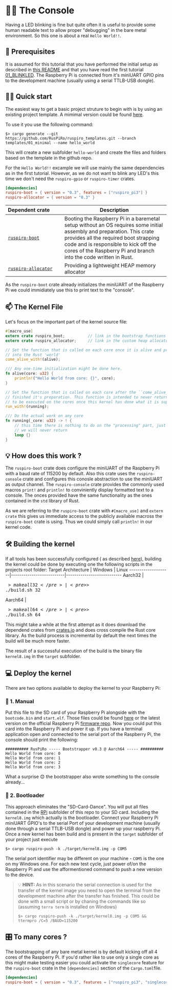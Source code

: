 # :man_teacher: The Console
Having a LED blinking is fine but quite often it is useful to provide some human readable text to
allow proper "debugging" in the bare metal environment. So this one is about a real ``Hello World!!``.

## :ticket: Prerequisites
It is assumed for this tutorial that you have performed the initial setup as described in
[this README](../README.md) and that you have read the first tutorial [01_BLINKLED](../01_BLINKLED/README.md).
The Raspberry Pi is connected from it's miniUART GPIO pins to the development machine (usually using
a serial TTLB-USB dongle).

## :running_woman: Quick start
The easiest way to get a basic project struture to begin with is by using an existing project
template. A mimimal version could be found [here](https://github.com/RusPiRo/ruspiro_templates/tree/templates/01_minimal).

To use it you use the following command:
```
$> cargo generate --git https://github.com/RusPiRo/ruspiro_templates.git --branch templates/01_minimal --name hello_world
```

This will create a new subfolder `hello-world` and create the files and folders based on the template
in the github repo.

For the ``Hello World!!`` excample we will use mainly the same dependencies as in the first tutorial.
However, as we do not want to blink any LED's this time we don't need the `ruspiro-gpio` or
`ruspiro-timer` crates.
```toml
[dependencies]
ruspiro-boot = { version = "0.3", features = ["ruspiro_pi3"] }
ruspiro-allocator = { version = "0.3" }
```

| Dependent&nbsp;crate&nbsp;&nbsp;&nbsp;&nbsp;&nbsp;&nbsp;&nbsp;| Description |
|------------------|-------------|
| [``ruspiro-boot``](https://crates.io/crates/ruspiro-boot) | Booting the Raspberry Pi in a baremetal setup without an OS requires some initial assembly and preparation. This crate provides all the required boot strapping code and is responsible to kick off the cores of the Raspberry Pi and branch into the code written in Rust. |
| [``ruspiro-allocator``](https://crates.io/crates/ruspiro-allocator) | Providing a lightweight HEAP memory allocator |

As the ``ruspiro-boot`` crate already initializes the miniUART of the Raspberry  Pi we could immidiately
use this to print text to the "console". 

## :mailbox: The Kernel File

Let's focus on the important part of the kernel source file:
```rust
#[macro_use]
extern crate ruspiro_boot;          // link in the bootstrap functions
extern crate ruspiro_allocator;     // link in the custom heap allocator

// Set the function that is called on each core once it is alive and prepared to branch
// into the Rust 'world'
come_alive_with!(alive);

/// Any one-time initialization might be done here.
fn alive(core: u32) {
    println!("Hello World from core: {}", core);
}

// Set the function that is called on each core after the ``come_alive_with`` function has
// finished it's preparation. This function is intended to never return as there is nothing
// to be executed on the cores once this kernel has done what it is supposed to
run_with!(running);

/// Do the actual work on any core
fn running(_core: u32) -> ! {
    // this time there is nothing to do on the "processing" part, just ensure
    // we will never return
    loop {}
}
```

## :bulb: How does this work ?
The ``ruspiro-boot`` crate does configure the miniUART of the Raspberry Pi with a baud rate of
115200 by default. Also this crate uses the ``ruspiro-console`` crate and configures this conosle
abstraction to use the miniUART as output channel. The ``ruspiro-console`` crate provides the 
commonly used macros ``print!`` and ``println!`` to conviniently display formatted text to a console.
The onces provided have the same functionality as the ones contained in the ``std`` library of Rust.

As we are referring to the ``ruspiro-boot`` crate with ``#[macro_use]`` and ``extern crate`` this gives
us immediate access to the publicly available macross the ``ruspiro-boot`` crate is using. Thus we
could simply call ``println!`` in our kernel code.

## :hammer_and_wrench: Building the kernel

If all tools has been successfully configured ( as described [here](../README.md)), building the
kernel could be done by executing one the following scripts in the projects root folder:
Target Architecture | Windows                  | Linux
--------------------|--------------------------|---------------------------
Aarch32             | <pre>$> make all32</pre> | <pre>$> ./build.sh 32</pre>
Aarch64             | <pre>$> make all64</pre> | <pre>$> ./build.sh 64</pre>

This might take a while at the first attempt as it does download the dependend crates from
[crates.io](https://crates.io) and does cross compile the Rust core library. As the build process is
incremental by default the next times the build will be much more faster.

The result of a successful execution of the build is the binary file ``kernel8.img`` in the ``target``
subfolder.

## :computer: Deploy the kernel
There are two options available to deploy the kernel to your Raspberry Pi:
### :floppy_disk: 1. Manual
Put this file to the SD card of your Raspberry Pi alongside
with the ``bootcode.bin`` and ``start.elf``. Those files could be found [here](../RPi) or the latest
version on the official Raspberry Pi [firmware repo](https://github.com/raspberrypi/firmware/tree/master/boot).
Now you could put this card into the Raspberry Pi and power it up.
If you have a terminal application open and connected to the serial port of the Raspberry Pi, the
console should print the following:
```
########## RusPiRo ----- Bootstrapper v0.3 @ Aarch64 ----- ##########
Hello World from core: 0
Hello World from core: 1
Hello World from core: 2
Hello World from core: 3
```

What a surprise :blush: the bootstrapper also wrote something to the console already...

### :fax: 2. Bootloader
This approach eliminates the "SD-Card-Dance". You will put all files contained in the [RPi](../RPi)
subfolder of this repo to your SD card. Including the ``kernel8.img`` which actually is the bootloader.
Connect your Raspberry Pi miniUART GPIO's to the serial Port of your development machine (usually done
through a serial TTLB-USB dongle) and power up your raspberry Pi.
Once a new kernel has been build and is present in the ``target`` subfolder of your project just execute
```
$> cargo ruspiro-push -k ./target/kernel8.img -p COM5
```
The serial port identifier may be different on your machine - ``COM5`` is the one on my Windows one.
For each new test cycle, just power of/on the Raspberry Pi and use the afformentioned command to push
a new version to the device.

> :bulb: **HINT:** As in this scenario the serial connection is used for the transfer of the kernel
> image you need to open the terminal from the development machine after the transfer has finished.
> This could be done with a small script or by chaning the commands like so (assuming ``terra term``
> is installed on Windows)
> ```
> $> cargo ruspiro-push -k ./target/kernel8.img -p COM5 && ttermpro /C=5 /BAUD=115200
> ```

## :control_knobs: To many cores ?
The bootstrapping of any bare metal kernel is by default kicking off all 4 cores of the Raspberry Pi.
If you'd rather like to use only a single core as this might make testing easier you could activate
the `singlecore` feature for the `ruspiro-boot` crate in the `[dependencies]` section of the
`Cargo.toml`file.
```toml
[dependencies]
ruspiro-boot = { version = "0.3", features = ["ruspiro_pi3", "singlecore"] }
```